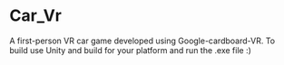 # Car_Vr
A first-person VR car game developed using Google-cardboard-VR.
To build use Unity and build for your platform and run the .exe file :)
